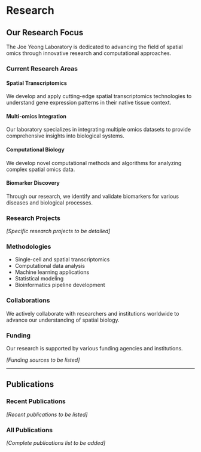 # Research

## Our Research Focus

The Joe Yeong Laboratory is dedicated to advancing the field of spatial omics through innovative research and computational approaches.

### Current Research Areas

#### Spatial Transcriptomics
We develop and apply cutting-edge spatial transcriptomics technologies to understand gene expression patterns in their native tissue context.

#### Multi-omics Integration
Our laboratory specializes in integrating multiple omics datasets to provide comprehensive insights into biological systems.

#### Computational Biology
We develop novel computational methods and algorithms for analyzing complex spatial omics data.

#### Biomarker Discovery
Through our research, we identify and validate biomarkers for various diseases and biological processes.

### Research Projects

*[Specific research projects to be detailed]*

### Methodologies

- Single-cell and spatial transcriptomics
- Computational data analysis
- Machine learning applications
- Statistical modeling
- Bioinformatics pipeline development

### Collaborations

We actively collaborate with researchers and institutions worldwide to advance our understanding of spatial biology.

### Funding

Our research is supported by various funding agencies and institutions.

*[Funding sources to be listed]*

---

## Publications

### Recent Publications

*[Recent publications to be listed]*

### All Publications

*[Complete publications list to be added]*
